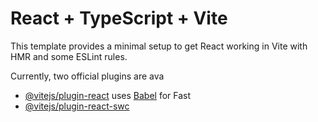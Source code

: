 # React + TypeScript + Vite

This template provides a minimal setup to get React working in Vite with HMR and some ESLint rules.

Currently, two official plugins are ava
- [@vitejs/plugin-react](https://github.com/vitejs/vite-plugin-react/blob/main/packages/plugin-react/README.md) uses [Babel](https://babeljs.io/) for Fast 
- [@vitejs/plugin-react-swc](https://github.com/vitejs/vite-plugin-react-swc) 


